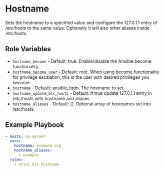 # Hostname

Sets the hostname to a specified value and configure the 127.0.1.1 entry of
/etc/hosts to the same value. Optionally it will also other aliases inside
/etc/hosts.

## Role Variables

* `hostname_become` - Default: true. Enable/disable the Ansible become
  functionality.
* `hostname_become_user` - Default: root. When using become functionality for
  privilege escalation, this is the user with desired privileges you become.
* `hostname` - Default: ansible_fqdn. The hostname to set.
* `hostname_update_etc_hosts` - Default: If true update 127.0.1.1 entry in
  /etc/hosts with hostname and aliases.
* `hostname_aliases` - Default: []. Optional array of hostnames set into
  /etc/hosts.

## Example Playbook

```yaml
- hosts: my-server
  vars:
    hostname: example.org
    hostname_aliases:
      - example
  roles:
    - eriol.kit.hostname
```
